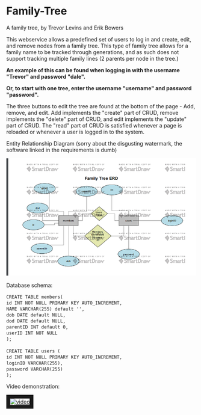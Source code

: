 # Family-Tree

A family tree, by Trevor Levins and Erik Bowers

This webservice allows a predefined set of users to log in and create, edit, and remove nodes from a family tree. This type of family tree allows for a family name to be tracked through generations, and as such does not support tracking multiple family lines (2 parents per node in the tree.)

**An example of this can be found when logging in with the username "Trevor" and password "dale".**

**Or, to start with one tree, enter the username "username" and password "password".**

The three buttons to edit the tree are found at the bottom of the page - Add, remove, and edit. Add implements the "create" part of CRUD, remove implements the "delete" part of CRUD, and edit implements the "update" part of CRUD. The "read" part of CRUD is satisfied whenever a page is reloaded or whenever a user is logged in to the system.

Entity Relationship Diagram (sorry about the disgusting watermark, the software linked in the requirements is dumb)

![ERD](https://github.com/Trev-Lev/Family-Tree/blob/master/dev2/ERD.png "ERD Diagram")

Database schema:

    CREATE TABLE members(
    id INT NOT NULL PRIMARY KEY AUTO_INCREMENT,
    NAME VARCHAR(255) default '',
    dob DATE default NULL,
    dod DATE default NULL,
    parentID INT default 0,
    userID INT NOT NULL
    );

    CREATE TABLE users (
    id INT NOT NULL PRIMARY KEY AUTO_INCREMENT,
    loginID VARCHAR(255),
    password VARCHAR(255) 
    );
    
Video demonstration:

<a href="http://www.youtube.com/watch?feature=player_embedded&v=Yp-Q-3MHyY0
" target="_blank"><img src="http://img.youtube.com/vi/Yp-Q-3MHyY0/0.jpg" 
alt="video" width="240" height="180" border="10" /></a>

